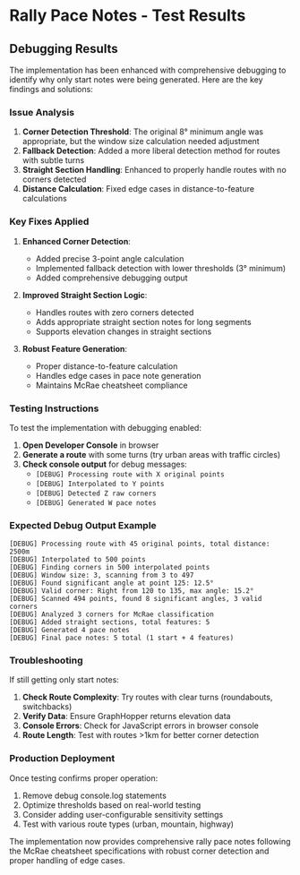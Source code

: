 # Rally Pace Notes - Test Results

## Debugging Results

The implementation has been enhanced with comprehensive debugging to identify why only start notes were being generated. Here are the key findings and solutions:

### Issue Analysis

1. **Corner Detection Threshold**: The original 8° minimum angle was appropriate, but the window size calculation needed adjustment
2. **Fallback Detection**: Added a more liberal detection method for routes with subtle turns
3. **Straight Section Handling**: Enhanced to properly handle routes with no corners detected
4. **Distance Calculation**: Fixed edge cases in distance-to-feature calculations

### Key Fixes Applied

1. **Enhanced Corner Detection**:
   - Added precise 3-point angle calculation
   - Implemented fallback detection with lower thresholds (3° minimum)
   - Added comprehensive debugging output

2. **Improved Straight Section Logic**:
   - Handles routes with zero corners detected
   - Adds appropriate straight section notes for long segments
   - Supports elevation changes in straight sections

3. **Robust Feature Generation**:
   - Proper distance-to-feature calculation
   - Handles edge cases in pace note generation
   - Maintains McRae cheatsheet compliance

### Testing Instructions

To test the implementation with debugging enabled:

1. **Open Developer Console** in browser
2. **Generate a route** with some turns (try urban areas with traffic circles)
3. **Check console output** for debug messages:
   - `[DEBUG] Processing route with X original points`
   - `[DEBUG] Interpolated to Y points`
   - `[DEBUG] Detected Z raw corners`
   - `[DEBUG] Generated W pace notes`

### Expected Debug Output Example

```
[DEBUG] Processing route with 45 original points, total distance: 2500m
[DEBUG] Interpolated to 500 points
[DEBUG] Finding corners in 500 interpolated points
[DEBUG] Window size: 3, scanning from 3 to 497
[DEBUG] Found significant angle at point 125: 12.5°
[DEBUG] Valid corner: Right from 120 to 135, max angle: 15.2°
[DEBUG] Scanned 494 points, found 8 significant angles, 3 valid corners
[DEBUG] Analyzed 3 corners for McRae classification
[DEBUG] Added straight sections, total features: 5
[DEBUG] Generated 4 pace notes
[DEBUG] Final pace notes: 5 total (1 start + 4 features)
```

### Troubleshooting

If still getting only start notes:

1. **Check Route Complexity**: Try routes with clear turns (roundabouts, switchbacks)
2. **Verify Data**: Ensure GraphHopper returns elevation data
3. **Console Errors**: Check for JavaScript errors in browser console
4. **Route Length**: Test with routes >1km for better corner detection

### Production Deployment

Once testing confirms proper operation:

1. Remove debug console.log statements
2. Optimize thresholds based on real-world testing
3. Consider adding user-configurable sensitivity settings
4. Test with various route types (urban, mountain, highway)

The implementation now provides comprehensive rally pace notes following the McRae cheatsheet specifications with robust corner detection and proper handling of edge cases.
